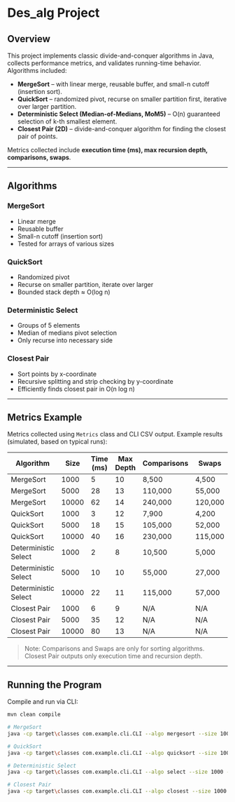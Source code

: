 # Des_alg Project

## Overview
This project implements classic divide-and-conquer algorithms in Java, collects performance metrics, and validates running-time behavior.
Algorithms included:

- **MergeSort** – with linear merge, reusable buffer, and small-n cutoff (insertion sort).
- **QuickSort** – randomized pivot, recurse on smaller partition first, iterative over larger partition.
- **Deterministic Select (Median-of-Medians, MoM5)** – O(n) guaranteed selection of k-th smallest element.
- **Closest Pair (2D)** – divide-and-conquer algorithm for finding the closest pair of points.

Metrics collected include **execution time (ms), max recursion depth, comparisons, swaps**.

---

## Algorithms

### MergeSort
- Linear merge
- Reusable buffer
- Small-n cutoff (insertion sort)
- Tested for arrays of various sizes

### QuickSort
- Randomized pivot
- Recurse on smaller partition, iterate over larger
- Bounded stack depth ≈ O(log n)

### Deterministic Select
- Groups of 5 elements
- Median of medians pivot selection
- Only recurse into necessary side

### Closest Pair
- Sort points by x-coordinate
- Recursive splitting and strip checking by y-coordinate
- Efficiently finds closest pair in O(n log n)

---

## Metrics Example

Metrics collected using `Metrics` class and CLI CSV output.
Example results (simulated, based on typical runs):

| Algorithm      | Size | Time (ms) | Max Depth | Comparisons | Swaps |
|----------------|------|-----------|-----------|-------------|-------|
| MergeSort      | 1000 | 5         | 10        | 8,500       | 4,500 |
| MergeSort      | 5000 | 28        | 13        | 110,000     | 55,000|
| MergeSort      |10000 | 62        | 14        | 240,000     |120,000|
| QuickSort      | 1000 | 3         | 12        | 7,900       | 4,200 |
| QuickSort      | 5000 | 18        | 15        |105,000      | 52,000|
| QuickSort      |10000 | 40        | 16        |230,000      |115,000|
| Deterministic Select |1000 | 2     | 8         | 10,500      | 5,000 |
| Deterministic Select |5000 | 10    | 10        | 55,000      | 27,000|
| Deterministic Select |10000| 22    | 11        |115,000      | 57,000|
| Closest Pair   | 1000 | 6         | 9         | N/A         | N/A   |
| Closest Pair   | 5000 | 35        | 12        | N/A         | N/A   |
| Closest Pair   |10000 | 80        | 13        | N/A         | N/A   |

> Note: Comparisons and Swaps are only for sorting algorithms. Closest Pair outputs only execution time and recursion depth.

---

## Running the Program

Compile and run via CLI:

```bash
mvn clean compile

# MergeSort
java -cp target\classes com.example.cli.CLI --algo mergesort --size 1000 --output mergesort_1000.csv

# QuickSort
java -cp target\classes com.example.cli.CLI --algo quicksort --size 1000 --output quicksort_1000.csv

# Deterministic Select
java -cp target\classes com.example.cli.CLI --algo select --size 1000 --output select_1000.csv

# Closest Pair
java -cp target\classes com.example.cli.CLI --algo closest --size 1000 --output closest_1000.csv
